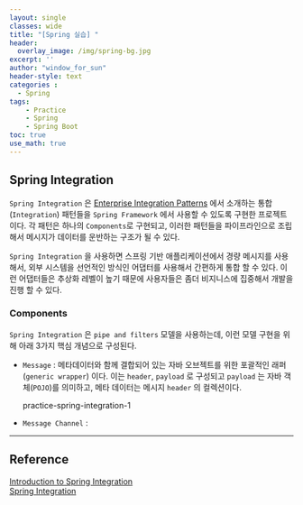```yaml
--- 
layout: single
classes: wide
title: "[Spring 실습] "
header:
  overlay_image: /img/spring-bg.jpg
excerpt: ''
author: "window_for_sun"
header-style: text
categories :
  - Spring
tags:
    - Practice
    - Spring
    - Spring Boot
toc: true
use_math: true
---  
```


## Spring Integration
`Spring Integration` 은 [Enterprise Integration Patterns](https://www.enterpriseintegrationpatterns.com/)
에서 소개하는 통합(`Integration`) 패턴들을 `Spring Framework` 에서 사용할 수 있도록 구현한 프로젝트이다. 
각 패턴은 하나의 `Components`로 구현되고, 이러한 패턴들을 파이프라인으로 조립해서 메시지가 데이터를 운반하는 구조가 될 수 있다. 

`Spring Integration` 을 사용하면 스프링 기반 애플리케이션에서 경량 메시지를 사용해서, 
외부 시스템을 선언적인 방식인 어댑터를 사용해서 간편하게 통합 할 수 있다. 
이런 어댑터들은 추상화 레벨이 높기 때문에 사용자들은 좀더 비지니스에 집중해서 개발을 진행 할 수 있다.  

### Components
`Spring Integration` 은 `pipe and filters` 모델을 사용하는데, 
이런 모델 구현을 위해 아래 3가지 핵심 개념으로 구성된다. 


- `Message` : 메타데이터와 함께 결합되어 있는 자바 오브젝트를 위한 포괄적인 래퍼(`generic wrapper`) 이다. 이는 `header`, `payload` 로 구성되고 `payload` 는 자바 객체(`POJO`)를 의미하고, 메타 데이터는 메시지 `header` 의 컬렉션이다.    

  practice-spring-integration-1

- `Message Channel` : 



---  
## Reference
[Introduction to Spring Integration](https://www.baeldung.com/spring-integration)  
[Spring Integration](https://spring.io/projects/spring-integration)  
